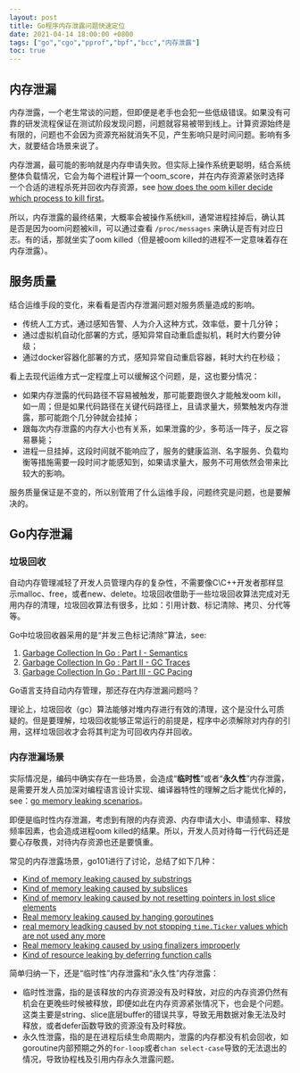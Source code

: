 ```yaml
---
layout: post  
title: Go程序内存泄露问题快速定位
date: 2021-04-14 18:00:00 +0800
tags: ["go","cgo","pprof","bpf","bcc","内存泄露"]
toc: true
---
```


## 内存泄漏

内存泄露，一个老生常谈的问题，但即便是老手也会犯一些低级错误。如果没有可靠的研发流程保证在测试阶段发现问题，问题就容易被带到线上。计算资源始终是有限的，问题也不会因为资源充裕就消失不见，产生影响只是时间问题。影响有多大，就要结合场景来说了。

内存泄漏，最可能的影响就是内存申请失败。但实际上操作系统更聪明，结合系统整体负载情况，它会为每个进程计算一个oom_score，并在内存资源紧张时选择一个合适的进程杀死并回收内存资源，see [how does the oom killer decide which process to kill first](https://unix.stackexchange.com/a/153586/95211)。

所以，内存泄露的最终结果，大概率会被操作系统kill，通常进程挂掉后，确认其是否是因为oom问题被kill，可以通过查看 `/proc/messages` 来确认是否有对应日志。有的话，那就坐实了oom killed（但是被oom killed的进程不一定意味着存在内存泄露）。

## 服务质量

结合运维手段的变化，来看看是否内存泄漏问题对服务质量造成的影响。

-   传统人工方式，通过感知告警、人为介入这种方式，效率低，要十几分钟；
-   通过虚拟机自动化部署的方式，感知异常自动重启虚拟机，耗时大约要分钟级；
-   通过docker容器化部署的方式，感知异常自动重启容器，耗时大约在秒级；

看上去现代运维方式一定程度上可以缓解这个问题，是，这也要分情况：

-   如果内存泄露的代码路径不容易被触发，那可能要跑很久才能触发oom kill，如一周；但是如果代码路径在关键代码路径上，且请求量大，频繁触发内存泄露，那可能跑个几分钟就会挂掉；
-   跟每次内存泄露的内存大小也有关系，如果泄露的少，多苟活一阵子，反之容易暴毙；
-   进程一旦挂掉，这段时间就不能响应了，服务的健康监测、名字服务、负载均衡等措施需要一段时间才能感知到，如果请求量大，服务不可用依然会带来比较大的影响。

服务质量保证是不变的，所以别管用了什么运维手段，问题终究是问题，也是要解决的。

## Go内存泄漏

### 垃圾回收

自动内存管理减轻了开发人员管理内存的复杂性，不需要像C\C++开发者那样显示malloc、free，或者new、delete。垃圾回收借助于一些垃圾回收算法完成对无用内存的清理，垃圾回收算法有很多，比如：引用计数、标记清除、拷贝、分代等等。

Go中垃圾回收器采用的是“并发三色标记清除”算法，see:

1) [Garbage Collection In Go : Part I - Semantics](https://www.ardanlabs.com/blog/2018/12/garbage-collection-in-go-part1-semantics.html)
2) [Garbage Collection In Go : Part II - GC Traces](https://www.ardanlabs.com/blog/2019/05/garbage-collection-in-go-part2-gctraces.html)
2) [Garbage Collection In Go : Part III - GC Pacing](https://www.ardanlabs.com/blog/2019/07/garbage-collection-in-go-part3-gcpacing.html)

Go语言支持自动内存管理，那还存在内存泄漏问题吗？

理论上，垃圾回收（gc）算法能够对堆内存进行有效的清理，这个是没什么可质疑的。但是要理解，垃圾回收能够正常运行的前提是，程序中必须解除对内存的引用，这样垃圾回收才会将其判定为可回收内存并回收。

### 内存泄漏场景

实际情况是，编码中确实存在一些场景，会造成“**临时性**”或者“**永久性**”内存泄露，是需要开发人员加深对编程语言设计实现、编译器特性的理解之后才能优化掉的，see：[go memory leaking scenarios](https://go101.org/article/memory-leaking.html)。

即便是临时性内存泄漏，考虑到有限的内存资源、内存申请大小、申请频率、释放频率因素，也会造成进程oom killed的结果。所以，开发人员对待每一行代码还是要心存敬畏，对待内存资源也还是要慎重。

常见的内存泄露场景，go101进行了讨论，总结了如下几种：

-   [Kind of memory leaking caused by substrings](https://go101.org/article/memory-leaking.html)
-   [Kind of memory leaking caused by subslices](https://go101.org/article/memory-leaking.html)
-   [Kind of memory leaking caused by not resetting pointers in lost slice elements](https://go101.org/article/memory-leaking.html)
-   [Real memory leaking caused by hanging goroutines](https://go101.org/article/memory-leaking.html)
-   [real memory leadking caused by not stopping `time.Ticker` values which are not used any more](https://go101.org/article/memory-leaking.html)
-   [Real memory leaking caused by using finalizers improperly](https://go101.org/article/memory-leaking.html)
-   [Kind of resource leaking by deferring function calls](https://go101.org/article/defer-more.html#kind-of-resource-leaking)

简单归纳一下，还是“临时性”内存泄露和“永久性”内存泄露：

-   临时性泄露，指的是该释放的内存资源没有及时释放，对应的内存资源仍然有机会在更晚些时候被释放，即便如此在内存资源紧张情况下，也会是个问题。这类主要是string、slice底层buffer的错误共享，导致无用数据对象无法及时释放，或者defer函数导致的资源没有及时释放。
-   永久性泄露，指的是在进程后续生命周期内，泄露的内存都没有机会回收，如goroutine内部预期之外的`for-loop`或者`chan select-case`导致的无法退出的情况，导致协程栈及引用内存永久泄露问题。